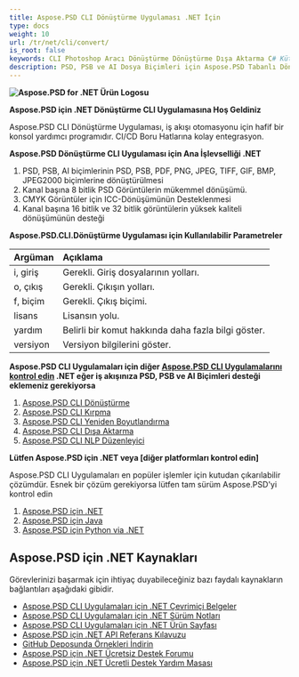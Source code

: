 ```yaml
---
title: Aspose.PSD CLI Dönüştürme Uygulaması .NET İçin
type: docs
weight: 10
url: /tr/net/cli/convert/
is_root: false
keywords: CLI Photoshop Aracı Dönüştürme Dönüştürme Dışa Aktarma C# Kütüphane PSD API
description: PSD, PSB ve AI Dosya Biçimleri için Aspose.PSD Tabanlı Dönüştürme CLI uygulaması. Kod olmadan CI/CD Otomasyonu. PSD, PSB, AI'nın PDF, TIFF, JPEG, JPEG2000, PNG, GIF ve BMP'ye dönüştürülmesini destekler. Adobe Photoshop veya Adobe Illustrator kurulmasını gerektirmez ve ek kod olmadan konsoldan çalıştırılabilir.
---
```


**![Aspose.PSD for .NET Ürün Logosu](home_1.png)**

**Aspose.PSD için .NET Dönüştürme CLI Uygulamasına Hoş Geldiniz**

Aspose.PSD CLI Dönüştürme Uygulaması, iş akışı otomasyonu için hafif bir konsol yardımcı programıdır. CI/CD Boru Hatlarına kolay entegrasyon.

**Aspose.PSD Dönüştürme CLI Uygulaması için Ana İşlevselliği .NET**

1. PSD, PSB, AI biçimlerinin PSD, PSB, PDF, PNG, JPEG, TIFF, GIF, BMP, JPEG2000 biçimlerine dönüştürülmesi
2. Kanal başına 8 bitlik PSD Görüntülerin mükemmel dönüşümü.
3. CMYK Görüntüler için ICC-Dönüşümünün Desteklenmesi
4. Kanal başına 16 bitlik ve 32 bitlik görüntülerin yüksek kaliteli dönüşümünün desteği

**Aspose.PSD.CLI.Dönüştürme Uygulaması için Kullanılabilir Parametreler**

| **Argüman** | **Açıklama**                                        |
|:-------------|:-------------------------------------------------------|
| i, giriş     | Gerekli. Giriş dosyalarının yolları.                        |
| o, çıkış    | Gerekli. Çıkışın yolları.                         |
| f, biçim    | Gerekli. Çıkış biçimi.                               |
| lisans      | Lisansın yolu.                                   |
| yardım         | Belirli bir komut hakkında daha fazla bilgi göster.        |
| versiyon      | Versiyon bilgilerini göster.                           |


**Aspose.PSD CLI Uygulamaları için diğer [Aspose.PSD CLI Uygulamalarını kontrol edin](https://docs.aspose.com/psd/net/cli) .NET eğer iş akışınıza PSD, PSB ve AI Biçimleri desteği eklemeniz gerekiyorsa**

1. [Aspose.PSD CLI Dönüştürme](/psd/tr/net/cli/convert)
2. [Aspose.PSD CLI Kırpma](/psd/tr/net/cli/crop)
3. [Aspose.PSD CLI Yeniden Boyutlandırma](/psd/tr/net/cli/resize)
4. [Aspose.PSD CLI Dışa Aktarma](/psd/tr/net/cli/export)
5. [Aspose.PSD CLI NLP Düzenleyici](/psd/tr/net/cli/nlp-editor)

**Lütfen Aspose.PSD için .NET veya [diğer platformları kontrol edin]**

Aspose.PSD CLI Uygulamaları en popüler işlemler için kutudan çıkarılabilir çözümdür. Esnek bir çözüm gerekiyorsa lütfen tam sürüm Aspose.PSD'yi kontrol edin

1. [Aspose.PSD için .NET](https://releases.aspose.com/psd/net/)
2. [Aspose.PSD için Java](https://releases.aspose.com/psd/java/) 
3. [Aspose.PSD için Python via .NET](https://releases.aspose.com/psd/python-net/)

## **Aspose.PSD için .NET Kaynakları**

Görevlerinizi başarmak için ihtiyaç duyabileceğiniz bazı faydalı kaynakların bağlantıları aşağıdaki gibidir.

- [Aspose.PSD CLI Uygulamaları için .NET Çevrimiçi Belgeler](/psd/tr/net/cli/convert)
- [Aspose.PSD CLI Uygulamaları için .NET Sürüm Notları](/psd/tr/net/cli/convert/release-notes/)
- [Aspose.PSD CLI Uygulamaları için .NET Ürün Sayfası](https://products.aspose.com/psd/net/cli)
- [Aspose.PSD için .NET API Referans Kılavuzu](https://reference.aspose.com/net/psd)
- [GitHub Deposunda Örnekleri İndirin](https://github.com/aspose-psd/CLI-Applications)
- [Aspose.PSD için .NET Ücretsiz Destek Forumu](https://forum.aspose.com/c/psd)
- [Aspose.PSD için .NET Ücretli Destek Yardım Masası](https://helpdesk.aspose.com/)
